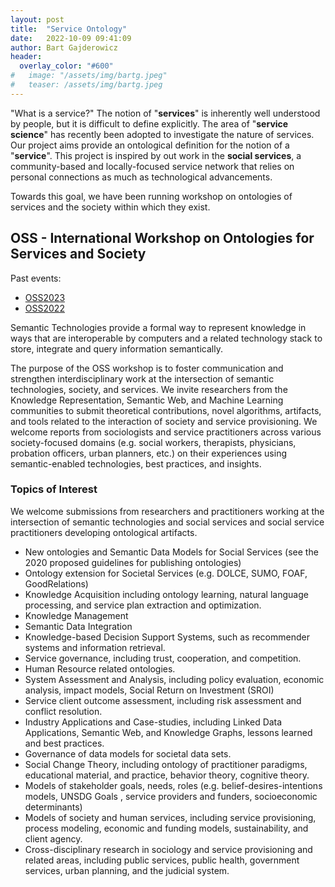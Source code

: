 ```yaml
---
layout: post
title:  "Service Ontology"
date:   2022-10-09 09:41:09
author: Bart Gajderowicz
header:
  overlay_color: "#600"
#   image: "/assets/img/bartg.jpeg"
#   teaser: /assets/img/bartg.jpeg
---
```

<!-- ![image tooltip here](/assets/img/bartg.jpeg) -->
"What is a service?"
The notion of "**services**" is inherently well understood by people, but it is difficult to define explicitly. The area of "**service science**" has recently been adopted to investigate the nature of services. Our project aims provide an ontological definition for the notion of a "**service**". This project is inspired by out work in the **social services**, a community-based and locally-focused service network that relies on personal connections as much as technological advancements.

Towards this goal, we have been running workshop on ontologies of services and the society within which they exist.

## OSS - International Workshop on Ontologies for Services and Society 
Past events:
- [OSS2023](https://csse.utoronto.ca/oss2023)
- [OSS2022](https://csse.utoronto.ca/oss2022)

Semantic Technologies provide a formal way to represent knowledge in ways that are interoperable by computers and a related technology stack to store, integrate and query information semantically. 

The purpose of the OSS workshop is to foster communication and strengthen interdisciplinary work at the intersection of semantic technologies, society, and services. We invite researchers from the Knowledge Representation, Semantic Web, and Machine Learning communities to submit theoretical contributions, novel algorithms, artifacts, and tools related to the interaction of society and service provisioning. We welcome reports from sociologists and service practitioners across various society-focused domains (e.g. social workers, therapists, physicians, probation officers, urban planners, etc.) on their experiences using semantic-enabled technologies, best practices, and insights.

### Topics of Interest
We welcome submissions from researchers and practitioners working at the intersection of semantic technologies and social services and social service practitioners developing ontological artifacts. 

- New ontologies and Semantic Data Models for Social Services (see the 2020 proposed guidelines for publishing ontologies)​​
- Ontology extension for Societal Services (e.g. DOLCE, SUMO, FOAF, GoodRelations)
- Knowledge Acquisition including ontology learning, natural language processing, and service plan extraction and optimization.
- Knowledge Management
- Semantic Data Integration
- Knowledge-based Decision Support Systems, such as recommender systems and information retrieval. 
- Service governance, including trust, cooperation, and competition.
- Human Resource related ontologies.
- System Assessment and Analysis, including policy evaluation, economic analysis,  impact models, Social Return on Investment (SROI)
- Service client outcome assessment, including risk assessment and conflict resolution.
- Industry Applications and Case-studies, including Linked Data Applications, Semantic Web, and Knowledge Graphs, lessons learned and best practices.
- Governance of data models for societal data sets.
- Social Change Theory, including ontology of practitioner paradigms, educational material, and practice, behavior theory, cognitive theory.
- Models of stakeholder goals, needs, roles (e.g. belief-desires-intentions models, UNSDG Goals , service providers and funders, socioeconomic determinants)
- Models of society and human services, including service provisioning, process modeling, economic and funding models, sustainability, and client agency.
- Cross-disciplinary research in sociology and service provisioning and related areas, including public services, public health, government services, urban planning, and the judicial system.
